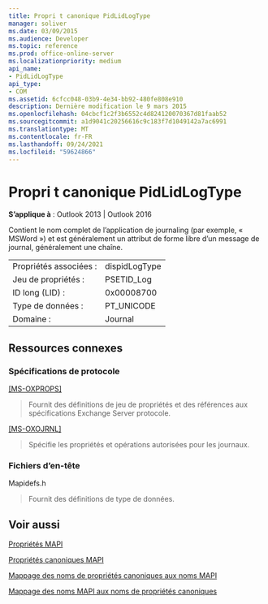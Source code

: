 ```yaml
---
title: Propri t canonique PidLidLogType
manager: soliver
ms.date: 03/09/2015
ms.audience: Developer
ms.topic: reference
ms.prod: office-online-server
ms.localizationpriority: medium
api_name:
- PidLidLogType
api_type:
- COM
ms.assetid: 6cfcc048-03b9-4e34-bb92-480fe808e910
description: Dernière modification le 9 mars 2015
ms.openlocfilehash: 04cbcf1c2f3b6552c4d824120070367d81faab52
ms.sourcegitcommit: a1d9041c20256616c9c183f7d1049142a7ac6991
ms.translationtype: MT
ms.contentlocale: fr-FR
ms.lasthandoff: 09/24/2021
ms.locfileid: "59624866"
---
```

# <a name="pidlidlogtype-canonical-property"></a>Propri t canonique PidLidLogType

  
  
**S’applique à** : Outlook 2013 | Outlook 2016 
  
Contient le nom complet de l’application de journaling (par exemple, « MSWord ») et est généralement un attribut de forme libre d’un message de journal, généralement une chaîne.
  
|||
|:-----|:-----|
|Propriétés associées :  <br/> |dispidLogType  <br/> |
|Jeu de propriétés :  <br/> |PSETID_Log  <br/> |
|ID long (LID) :  <br/> |0x00008700  <br/> |
|Type de données :  <br/> |PT_UNICODE  <br/> |
|Domaine :  <br/> |Journal  <br/> |
   
## <a name="related-resources"></a>Ressources connexes

### <a name="protocol-specifications"></a>Spécifications de protocole

[[MS-OXPROPS]](https://msdn.microsoft.com/library/f6ab1613-aefe-447d-a49c-18217230b148%28Office.15%29.aspx)
  
> Fournit des définitions de jeu de propriétés et des références aux spécifications Exchange Server protocole.
    
[[MS-OXOJRNL]](https://msdn.microsoft.com/library/2aa04fd2-0f36-4ce4-9178-c0fc70aa8d43%28Office.15%29.aspx)
  
> Spécifie les propriétés et opérations autorisées pour les journaux.
    
### <a name="header-files"></a>Fichiers d’en-tête

Mapidefs.h
  
> Fournit des définitions de type de données.
    
## <a name="see-also"></a>Voir aussi



[Propriétés MAPI](mapi-properties.md)
  
[Propriétés canoniques MAPI](mapi-canonical-properties.md)
  
[Mappage des noms de propriétés canoniques aux noms MAPI](mapping-canonical-property-names-to-mapi-names.md)
  
[Mappage des noms MAPI aux noms de propriétés canoniques](mapping-mapi-names-to-canonical-property-names.md)

